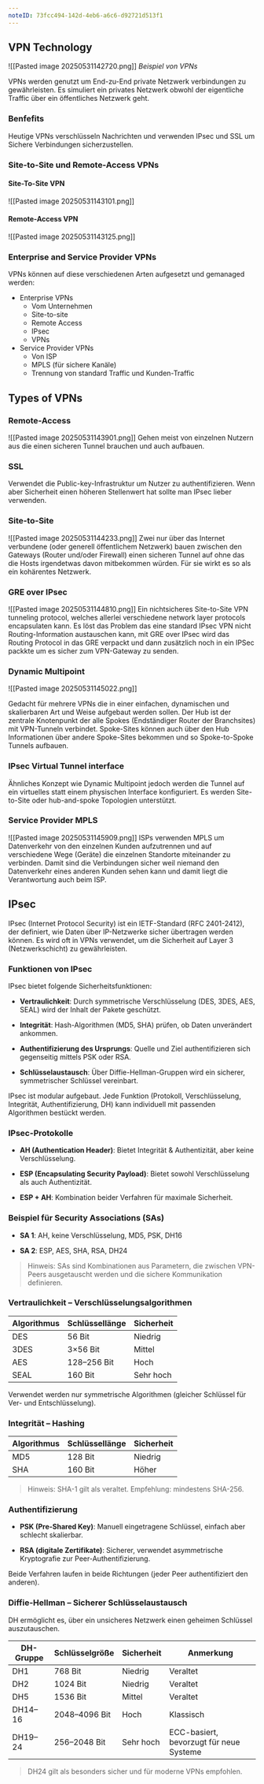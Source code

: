 ```yaml
---
noteID: 73fcc494-142d-4eb6-a6c6-d92721d513f1
---
```

## VPN Technology
![[Pasted image 20250531142720.png]]
_Beispiel von VPNs_

VPNs werden genutzt um End-zu-End private Netzwerk verbindungen zu gewährleisten. Es simuliert ein privates Netzwerk obwohl der eigentliche Traffic über ein öffentliches Netzwerk geht. 

### Benfefits
Heutige VPNs verschlüsseln Nachrichten und verwenden IPsec und SSL um Sichere Verbindungen sicherzustellen.

### Site-to-Site und Remote-Access VPNs
#### Site-To-Site VPN
![[Pasted image 20250531143101.png]]
#### Remote-Access VPN
![[Pasted image 20250531143125.png]]

### Enterprise and Service Provider VPNs
VPNs können auf diese verschiedenen Arten aufgesetzt und gemanaged werden:
- Enterprise VPNs
	- Vom Unternehmen
	- Site-to-site
	- Remote Access 
	- IPsec
	- VPNs
- Service Provider VPNs
	- Von ISP
	- MPLS (für sichere Kanäle)
	- Trennung von standard Traffic und Kunden-Traffic
## Types of VPNs
### Remote-Access
![[Pasted image 20250531143901.png]]
Gehen meist von einzelnen Nutzern aus die einen sicheren Tunnel brauchen und auch aufbauen.
### SSL
Verwendet die Public-key-Infrastruktur um Nutzer zu authentifizieren. Wenn aber Sicherheit einen höheren Stellenwert hat sollte man IPsec lieber verwenden.
### Site-to-Site
![[Pasted image 20250531144233.png]]
Zwei nur über das Internet verbundene  (oder generell öffentlichem Netzwerk) bauen zwischen den Gateways (Router und/oder Firewall) einen sicheren Tunnel auf ohne das die Hosts irgendetwas davon mitbekommen würden. Für sie wirkt es so als ein kohärentes Netzwerk.
### GRE over IPsec
![[Pasted image 20250531144810.png]]
Ein nichtsicheres Site-to-Site VPN tunneling protocol, welches allerlei verschiedene network layer protocols encapsulaten kann.
Es löst das Problem das eine standard IPsec VPN nicht Routing-Information austauschen kann, mit GRE over IPsec wird das Routing Protocol in das GRE verpackt und dann zusätzlich noch in ein IPSec packkte um es sicher zum VPN-Gateway zu senden.
### Dynamic Multipoint
![[Pasted image 20250531145022.png]]

Gedacht für mehrere VPNs die in einer einfachen, dynamischen und skalierbaren Art und Weise aufgebaut werden sollen. 
Der Hub ist der zentrale Knotenpunkt der alle Spokes (Endständiger Router der Branchsites) mit VPN-Tunneln verbindet.
Spoke-Sites können auch über den Hub Informationen über andere Spoke-Sites bekommen und so Spoke-to-Spoke Tunnels aufbauen.
### IPsec Virtual Tunnel interface
Ähnliches Konzept wie Dynamic Multipoint jedoch werden die Tunnel auf ein virtuelles statt einem physischen Interface konfiguriert.
Es werden Site-to-Site oder hub-and-spoke Topologien unterstützt.
### Service Provider MPLS
![[Pasted image 20250531145909.png]]
ISPs verwenden MPLS um Datenverkehr von den einzelnen Kunden aufzutrennen und auf verschiedene Wege (Geräte) die einzelnen Standorte miteinander zu verbinden. Damit sind die Verbindungen sicher weil niemand den Datenverkehr eines anderen Kunden sehen kann und damit liegt die Verantwortung auch beim ISP.
## IPsec

IPsec (Internet Protocol Security) ist ein IETF-Standard (RFC 2401-2412), der definiert, wie Daten über IP-Netzwerke sicher übertragen werden können. Es wird oft in VPNs verwendet, um die Sicherheit auf Layer 3 (Netzwerkschicht) zu gewährleisten.

### Funktionen von IPsec

IPsec bietet folgende Sicherheitsfunktionen:

- **Vertraulichkeit**: Durch symmetrische Verschlüsselung (DES, 3DES, AES, SEAL) wird der Inhalt der Pakete geschützt.
    
- **Integrität**: Hash-Algorithmen (MD5, SHA) prüfen, ob Daten unverändert ankommen.
    
- **Authentifizierung des Ursprungs**: Quelle und Ziel authentifizieren sich gegenseitig mittels PSK oder RSA.
    
- **Schlüsselaustausch**: Über Diffie-Hellman-Gruppen wird ein sicherer, symmetrischer Schlüssel vereinbart.
    

IPsec ist modular aufgebaut. Jede Funktion (Protokoll, Verschlüsselung, Integrität, Authentifizierung, DH) kann individuell mit passenden Algorithmen bestückt werden.

### IPsec-Protokolle

- **AH (Authentication Header)**: Bietet Integrität & Authentizität, aber keine Verschlüsselung.
    
- **ESP (Encapsulating Security Payload)**: Bietet sowohl Verschlüsselung als auch Authentizität.
    
- **ESP + AH**: Kombination beider Verfahren für maximale Sicherheit.
    

### Beispiel für Security Associations (SAs)

- **SA 1**: AH, keine Verschlüsselung, MD5, PSK, DH16
    
- **SA 2**: ESP, AES, SHA, RSA, DH24
    

> Hinweis: SAs sind Kombinationen aus Parametern, die zwischen VPN-Peers ausgetauscht werden und die sichere Kommunikation definieren.

### Vertraulichkeit – Verschlüsselungsalgorithmen

|Algorithmus|Schlüssellänge|Sicherheit|
|---|---|---|
|DES|56 Bit|Niedrig|
|3DES|3×56 Bit|Mittel|
|AES|128–256 Bit|Hoch|
|SEAL|160 Bit|Sehr hoch|

Verwendet werden nur symmetrische Algorithmen (gleicher Schlüssel für Ver- und Entschlüsselung).

### Integrität – Hashing

|Algorithmus|Schlüssellänge|Sicherheit|
|---|---|---|
|MD5|128 Bit|Niedrig|
|SHA|160 Bit|Höher|

> Hinweis: SHA-1 gilt als veraltet. Empfehlung: mindestens SHA-256.

### Authentifizierung

- **PSK (Pre-Shared Key)**: Manuell eingetragene Schlüssel, einfach aber schlecht skalierbar.
    
- **RSA (digitale Zertifikate)**: Sicherer, verwendet asymmetrische Kryptografie zur Peer-Authentifizierung.
    

Beide Verfahren laufen in beide Richtungen (jeder Peer authentifiziert den anderen).

### Diffie-Hellman – Sicherer Schlüsselaustausch

DH ermöglicht es, über ein unsicheres Netzwerk einen geheimen Schlüssel auszutauschen.

|DH-Gruppe|Schlüsselgröße|Sicherheit|Anmerkung|
|---|---|---|---|
|DH1|768 Bit|Niedrig|Veraltet|
|DH2|1024 Bit|Niedrig|Veraltet|
|DH5|1536 Bit|Mittel|Veraltet|
|DH14–16|2048–4096 Bit|Hoch|Klassisch|
|DH19–24|256–2048 Bit|Sehr hoch|ECC-basiert, bevorzugt für neue Systeme|

> DH24 gilt als besonders sicher und für moderne VPNs empfohlen.